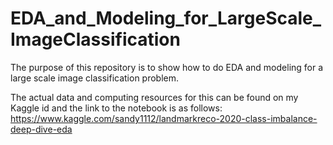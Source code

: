 # EDA_and_Modeling_for_LargeScale_ImageClassification
The purpose of this repository is to show how to do EDA and modeling for a large scale image classification problem.

The actual data and computing resources for this can be found on my Kaggle id and the link to the notebook is as follows:
https://www.kaggle.com/sandy1112/landmarkreco-2020-class-imbalance-deep-dive-eda
